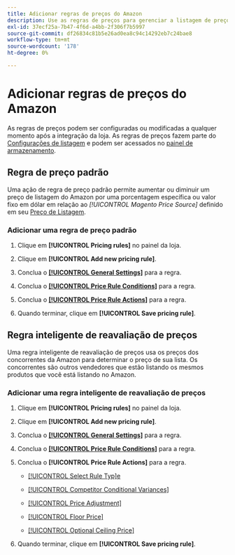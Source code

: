 ```yaml
---
title: Adicionar regras de preços do Amazon
description: Use as regras de preços para gerenciar a listagem de preços no Amazon Marketplace para o catálogo de produtos do Commerce.
exl-id: 37ecf25a-7b47-4f6d-a4bb-2f306f7b5997
source-git-commit: df26834c81b5e26ad0ea8c94c14292eb7c24bae8
workflow-type: tm+mt
source-wordcount: '178'
ht-degree: 0%

---
```


# Adicionar regras de preços do Amazon

As regras de preços podem ser configuradas ou modificadas a qualquer momento após a integração da loja. As regras de preços fazem parte do [Configurações de listagem](./listing-settings.md) e podem ser acessados no [painel de armazenamento](./amazon-store-dashboard.md).

## Regra de preço padrão

Uma ação de regra de preço padrão permite aumentar ou diminuir um preço de listagem do Amazon por uma porcentagem específica ou valor fixo em dólar em relação ao **[!UICONTROL Magento Price Source*]* definido em seu [Preço de Listagem](./listing-price.md).

### Adicionar uma regra de preço padrão

1. Clique em **[!UICONTROL Pricing rules]** no painel da loja.

1. Clique em **[!UICONTROL Add new pricing rule]**.

1. Conclua o **[[!UICONTROL General Settings]](./pricing-rule-general-settings.md)** para a regra.

1. Conclua o **[[!UICONTROL Price Rule Conditions]](./pricing-rule-conditions.md)** para a regra.

1. Conclua o **[[!UICONTROL Price Rule Actions]](./standard-price-rules.md)** para a regra.

1. Quando terminar, clique em **[!UICONTROL Save pricing rule]**.

## Regra inteligente de reavaliação de preços

Uma regra inteligente de reavaliação de preços usa os preços dos concorrentes da Amazon para determinar o preço de sua lista. Os concorrentes são outros vendedores que estão listando os mesmos produtos que você está listando no Amazon.

### Adicionar uma regra inteligente de reavaliação de preços

1. Clique em **[!UICONTROL Pricing rules]** no painel da loja.

1. Clique em **[!UICONTROL Add new pricing rule]**.

1. Conclua o **[[!UICONTROL General Settings]](./pricing-rule-general-settings.md)** para a regra.

1. Conclua o **[[!UICONTROL Price Rule Conditions]](./pricing-rule-conditions.md)** para a regra.

1. Conclua o **[!UICONTROL Price Rule Actions]** para a regra.

   - [[!UICONTROL Select Rule Typ]e](./intelligent-repricing-rules.md)

   - [[!UICONTROL Competitor Conditional Variances]](./competitor-conditional-variances.md)

   - [[!UICONTROL Price Adjustment]](./price-adjustment.md)

   - [[!UICONTROL Floor Price]](./floor-price.md)

   - [[!UICONTROL Optional Ceiling Price]](./optional-ceiling-price.md)

1. Quando terminar, clique em **[!UICONTROL Save pricing rule]**.
